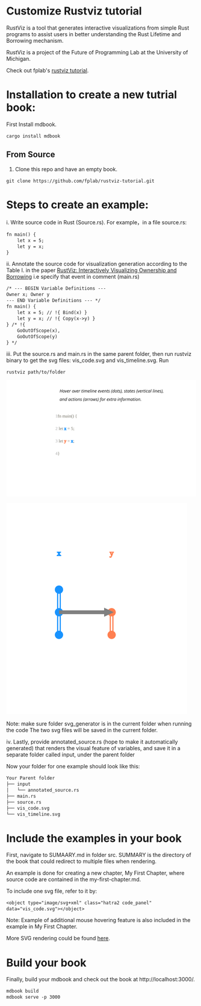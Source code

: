 # Customize Rustviz tutorial 

RustViz is a tool that generates interactive visualizations from simple Rust programs to assist users in better understanding the Rust Lifetime and Borrowing mechanism.

RustViz is a project of the Future of Programming Lab at the University of Michigan. 

Check out fplab's [rustviz tutorial](https://fplab.github.io/rustviz-tutorial/).

# Installation to create a new tutrial book:

First Install mdbook.
```
cargo install mdbook
```

## From Source
1. Clone this repo and have an empty book. 

```
git clone https://github.com/fplab/rustviz-tutorial.git
```

# Steps to create an example:

   i. Write source code in Rust (Source.rs). For example，in a file source.rs:

```
fn main() {
    let x = 5;
    let y = x;
}
```
   ii. Annotate the source code for visualization generation according to the Table I. in the paper [RustViz: Interactively Visualizing Ownership and Borrowing](https://web.eecs.umich.edu/~comar/rustviz-hatra20.pdf) i.e  specify that event in comment (main.rs)

```
/* --- BEGIN Variable Definitions ---
Owner x; Owner y
--- END Variable Definitions --- */
fn main() {
    let x = 5; // !{ Bind(x) }
    let y = x; // !{ Copy(x->y) }
} /* !{
    GoOutOfScope(x),
    GoOutOfScope(y)
} */
```

   iii. Put the source.rs and main.rs in the same parent folder, then run rustviz binary to get the svg files: vis_code.svg and vis_timeline.svg. Run
   ```
rustviz path/to/folder
```
![Screen Shot 2022-06-27 at 11 46 52 AM](https://github.com/rustviz/rustviz/blob/master/src/examples/copy/vis_code.svg)

![Screen Shot 2022-06-27 at 11 46 52 AM](https://github.com/rustviz/rustviz/blob/master/src/examples/copy/vis_timeline.svg)
   
   Note: make sure folder svg_generator is in the current folder when running the code 
   The two svg files will be saved in the current folder.

   iv. Lastly, provide annotated_source.rs (hope to make it automatically generated) that renders the visual feature of variables, and save it in a separate folder called input, under the parent folder
   
   Now your folder for one example should look like this:
```
Your Parent folder
├── input
│   └── annotated_source.rs
├── main.rs
├── source.rs
├── vis_code.svg
└── vis_timeline.svg
```

# Include the examples in your book

First, navigate to SUMAARY.md in folder src. SUMMARY is the directory of the book that could redirect to multiple files when rendering. 

An example is done for creating a new chapter, My First Chapter, where source code are contained in the my-first-chapter.md.

To include one svg file, refer to it by:

```
<object type="image/svg+xml" class="hatra2 code_panel" data="vis_code.svg"></object>
```
   Note: Example of additional mouse hovering feature is also included in the example in My First Chapter.
   
More SVG rendering could be found [here](https://developer.mozilla.org/en-US/docs/Web/SVG/Tutorial/Getting_Started).


# Build your book

Finally, build your mdbook and check out the book at http://localhost:3000/.
```
mdbook build 
mdbook serve -p 3000
```
